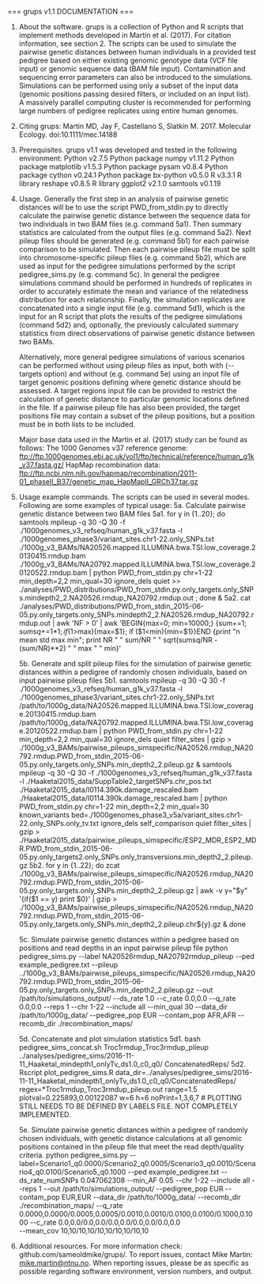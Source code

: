 === grups v1.1 DOCUMENTATION ===



1. About the software. 
    grups is a collection of Python and R scripts that implement methods developed in Martin et al. (2017). For citation information, 
    see section 2. The scripts can be used to simulate the pairwise genetic distances between human individuals in a provided test 
    pedigree based on either existing genomic genotype data (VCF file input) or genomic sequence data (BAM file input). Contamination 
    and sequencing error parameters can also be introduced to the simulations. Simulations can be performed using only a subset of the 
    input data (genomic positions passing desired filters, or included on an input list). A massively parallel computing cluster is 
    recommended for performing large numbers of pedigree replicates using entire human genomes.


2. Citing grups: Martin MD, Jay F, Castellano S, Slatkin M. 2017. Molecular Ecology. doi:10.1111/mec.14188 


3. Prerequisites. grups v1.1 was developed and tested in the following environment:
    Python v2.7.5
    Python package numpy v1.11.2
    Python package matplotlib v1.5.3
    Python package pysam v0.8.4
    Python package cython v0.24.1
    Python package bx-python v0.5.0
    R v3.3.1
    R library reshape v0.8.5
    R library ggplot2 v2.1.0
    samtools v0.1.19


4. Usage. 
    Generally the first step in an analysis of pairwise genetic distances will be to use the script PWD_from_stdin.py to 
    directly calculate the pairwise genetic distance between the sequence data for two individuals in two BAM files (e.g. 
    command 5a1). Then summary statistics are calculated from the output files (e.g. command 5a2). Next pileup files should 
    be generated (e.g. command 5b1) for each pairwise comparison to be simulated. Then each pairwise pileup file must be split 
    into chromosome-specific pileup files (e.g. command 5b2), which are used as input for the pedigree simulations performed 
    by the script pedigree_sims.py (e.g. command 5c). In general the pedigree simulations command should be performed in 
    hundreds of replicates in order to accurately estimate the mean and variance of the relatedness distribution for each 
    relationship. Finally, the simulation replicates are concatenated into a single input file (e.g. command 5d1), which is 
    the input for an R script that plots the results of the pedigree simulations (command 5d2) and, optionally, the previously 
    calculated summary statistics from direct observations of pairwise genetic distance between two BAMs.
    
    Alternatively, more general pedigree simulations of various scenarios can be performed without using pileup files as input,
    both with (--targets option) and without (e.g. command 5e) using an input file of target genomic positions defining where 
    genetic distance should be assessed. A target regions input file can be provided to restrict the calculation of genetic 
    distance to particular genomic locations defined in the file. If a pairwise pileup file has also been provided, the target 
    positions file may contain a subset of the pileup positions, but a position must be in both lists to be included. 

    Major base data used in the Martin et al. (2017) study can be found as follows:
        The 1000 Genomes v37 reference genome: ftp://ftp.1000genomes.ebi.ac.uk/vol1/ftp/technical/reference/human_g1k_v37.fasta.gz/
        HapMap recombination data: ftp://ftp.ncbi.nlm.nih.gov/hapmap/recombination/2011-01_phaseII_B37/genetic_map_HapMapII_GRCh37.tar.gz


5. Usage example commands. 
    The scripts can be used in several modes. Following are some examples of typical usage:
    5a. Calculate pairwise genetic distance between two BAM files
        5a1. for y in {1..20}; do samtools mpileup -q 30 -Q 30 -f ./1000genomes_v3_refseq/human_g1k_v37.fasta -l ./1000genomes_phase3/variant_sites.chr1-22.only_SNPs.txt ./1000g_v3_BAMs/NA20526.mapped.ILLUMINA.bwa.TSI.low_coverage.20130415.rmdup.bam ./1000g_v3_BAMs/NA20792.mapped.ILLUMINA.bwa.TSI.low_coverage.20120522.rmdup.bam | python PWD_from_stdin.py chr=1-22 min_depth=2,2 min_qual=30 ignore_dels quiet >> ./analyses/PWD_distributions/PWD_from_stdin.py.only_targets.only_SNPs.mindepth2_2.NA20526.rmdup_NA20792.rmdup.out ; done &
        5a2. cat ./analyses/PWD_distributions/PWD_from_stdin_2015-06-05.py.only_targets.only_SNPs.mindepth2_2.NA20526.rmdup_NA20792.rmdup.out | awk 'NF > 0' | awk 'BEGIN{max=0; min=10000;} {sum+=$1; sumsq+=$1*$1; if ($1>max){max=$1}; if ($1<min){min=$1}}END {print "n mean std max min"; print NR " " sum/NR " " sqrt(sumsq/NR - (sum/NR)**2) " " max " " min}'

    5b. Generate and split pileup files for the simulation of pairwise genetic distances within a pedigree of randomly chosen individuals, based on input pairwise pileup files
        5b1. samtools mpileup -q 30 -Q 30 -f ./1000genomes_v3_refseq/human_g1k_v37.fasta -l ./1000genomes_phase3/variant_sites.chr1-22.only_SNPs.txt /path/to/1000g_data/NA20526.mapped.ILLUMINA.bwa.TSI.low_coverage.20130415.rmdup.bam /path/to/1000g_data/NA20792.mapped.ILLUMINA.bwa.TSI.low_coverage.20120522.rmdup.bam | python PWD_from_stdin.py chr=1-22 min_depth=2,2 min_qual=30 ignore_dels quiet filter_sites | gzip > ./1000g_v3_BAMs/pairwise_pileups_simspecific/NA20526.rmdup_NA20792.rmdup.PWD_from_stdin_2015-06-05.py.only_targets.only_SNPs.min_depth2_2.pileup.gz &
             samtools mpileup -q 30 -Q 30 -f ./1000genomes_v3_refseq/human_g1k_v37.fasta -l ./Haaketal2015_data/SuppTable2_targetSNPs.chr_pos.txt ./Haaketal2015_data/I0114.390k.damage_rescaled.bam ./Haaketal2015_data/I0114.390k.damage_rescaled.bam | python PWD_from_stdin.py chr=1-22 min_depth=2,2 min_qual=30 known_variants bed=./1000genomes_phase3_v5a/variant_sites.chr1-22.only_SNPs.only_tv.txt ignore_dels self_comparison quiet filter_sites | gzip > ./Haaketal2015_data/pairwise_pileups_simspecific/ESP2_MDR_ESP2_MDR.PWD_from_stdin_2015-06-05.py.only_targets2.only_SNPs.only_transversions.min_depth2_2.pileup.gz
        5b2. for y in {1..22}; do zcat ./1000g_v3_BAMs/pairwise_pileups_simspecific/NA20526.rmdup_NA20792.rmdup.PWD_from_stdin_2015-06-05.py.only_targets.only_SNPs.min_depth2_2.pileup.gz | awk -v y="$y" '{if($1 == y) print $0}' | gzip > ./1000g_v3_BAMs/pairwise_pileups_simspecific/NA20526.rmdup_NA20792.rmdup.PWD_from_stdin_2015-06-05.py.only_targets.only_SNPs.min_depth2_2.pileup.chr${y}.gz & done
    
    5c. Simulate pairwise genetic distances within a pedigree based on positions and read depths in an input pairwise pileup file
        python pedigree_sims.py 
            --label NA20526rmdup_NA20792rmdup_pileup 
            --ped example_pedigree.txt
            --pileup ../1000g_v3_BAMs/pairwise_pileups_simspecific/NA20526.rmdup_NA20792.rmdup.PWD_from_stdin_2015-06-05.py.only_targets.only_SNPs.min_depth2_2.pileup.gz 
            --out /path/to/simulations_output/ 
            --ds_rate 1.0 
            --c_rate 0.0,0.0
            --q_rate 0.0,0.0 
            --reps 1
            --chr 1-22 
            --include all 
            --min_qual 30 
            --data_dir /path/to/1000g_data/
            --pedigree_pop EUR 
            --contam_pop AFR,AFR 
            --recomb_dir ./recombination_maps/
    
    5d. Concatenate and plot simulation statistics
        5d1. bash pedigree_sims_concat.sh Troc1rmdup_Troc3rmdup_pileup ../analyses/pedigree_sims/2016-11-11_Haaketal_mindepth1_onlyTv_ds1.0_c0_q0/ ConcatenatedReps/
        5d2. Rscript plot_pedigree_sims.R data_dir=../analyses/pedigree_sims/2016-11-11_Haaketal_mindepth1_onlyTv_ds1.0_c0_q0/ConcatenatedReps/ regex=*Troc1rmdup_Troc3rmdup_pileup.out range=1.5 plotval=0.225893,0.00122087 w=6 h=6 noPrint=1,3,6,7
            # PLOTTING STILL NEEDS TO BE DEFINED BY LABELS FILE. NOT COMPLETELY IMPLEMENTED.
    
    5e. Simulate pairwise genetic distances within a pedigree of randomly chosen individuals, with genetic distance calculations 
        at all genomic positions contained in the pileup file that meet the read depth/quality criteria.
        python pedigree_sims.py 
            --label=Scenario1_q0.0000/Scenario2_q0.0005/Scenario3_q0.0010/Scenario4_q0.0100/Scenario5_q0.1000 
            --ped example_pedigree.txt
            --ds_rate_numSNPs 0.047062308 
            --min_AF 0.05 
            --chr 1-22 
            --include all 
            --reps 1
            --out /path/to/simulations_output/ 
            --pedigree_pop EUR 
            --contam_pop EUR,EUR 
            --data_dir /path/to/1000g_data/
            --recomb_dir ./recombination_maps/ 
            --q_rate 0.0000,0.0000/0.0005,0.0005/0.0010,0.0010/0.0100,0.0100/0.1000,0.1000 
            --c_rate 0.0,0.0/0.0,0.0/0.0,0.0/0.0,0.0/0.0,0.0  
            --mean_cov 10,10/10,10/10,10/10,10/10,10         


6. Additional resources.
    For more information check: github.com/sameoldmike/grups/. To report issues, contact Mike Martin: mike.martin@ntnu.no. 
    When reporting issues, please be as specific as possible regarding software environment, version numbers, and output. 

